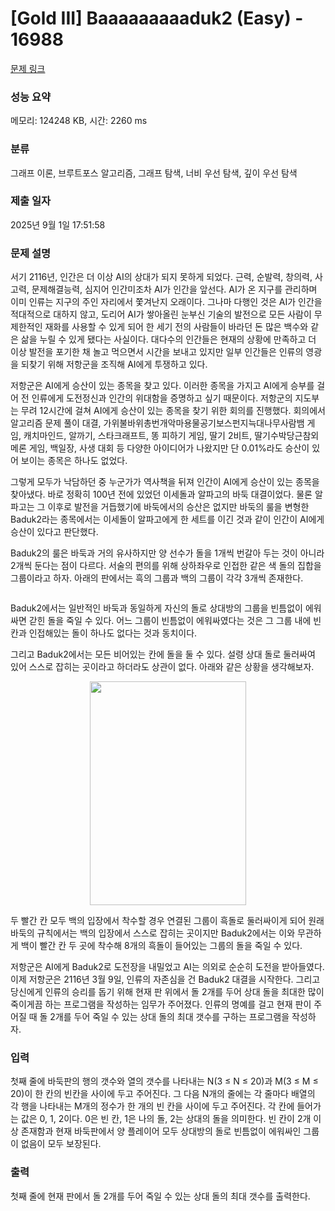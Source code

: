 # [Gold III] Baaaaaaaaaduk2 (Easy) - 16988 

[문제 링크](https://www.acmicpc.net/problem/16988) 

### 성능 요약

메모리: 124248 KB, 시간: 2260 ms

### 분류

그래프 이론, 브루트포스 알고리즘, 그래프 탐색, 너비 우선 탐색, 깊이 우선 탐색

### 제출 일자

2025년 9월 1일 17:51:58

### 문제 설명

<p>서기 2116년, 인간은 더 이상 AI의 상대가 되지 못하게 되었다. 근력, 순발력, 창의력, 사고력, 문제해결능력, 심지어 인간미조차 AI가 인간을 앞선다. AI가 온 지구를 관리하며 이미 인류는 지구의 주인 자리에서 쫓겨난지 오래이다. 그나마 다행인 것은 AI가 인간을 적대적으로 대하지 않고, 도리어 AI가 쌓아올린 눈부신 기술의 발전으로 모든 사람이 무제한적인 재화를 사용할 수 있게 되어 한 세기 전의 사람들이 바라던 돈 많은 백수와 같은 삶을 누릴 수 있게 됐다는 사실이다. 대다수의 인간들은 현재의 상황에 만족하고 더 이상 발전을 포기한 채 놀고 먹으면서 시간을 보내고 있지만 일부 인간들은 인류의 영광을 되찾기 위해 저항군을 조직해 AI에게 투쟁하고 있다.</p>

<p>저항군은 AI에게 승산이 있는 종목을 찾고 있다. 이러한 종목을 가지고 AI에게 승부를 걸어 전 인류에게 도전정신과 인간의 위대함을 증명하고 싶기 때문이다. 저항군의 지도부는 무려 12시간에 걸쳐 AI에게 승산이 있는 종목을 찾기 위한 회의를 진행했다. 회의에서 알고리즘 문제 풀이 대결, 가위불바위총번개악마용물공기보스펀지늑대나무사람뱀 게임, 캐치마인드, 알까기, 스타크래프트, 똥 피하기 게임, 딸기 2비트, 딸기수박당근참외메론 게임, 백일장, 사생 대회 등 다양한 아이디어가 나왔지만 단 0.01%라도 승산이 있어 보이는 종목은 하나도 없었다.</p>

<p>그렇게 모두가 낙담하던 중 누군가가 역사책을 뒤져 인간이 AI에게 승산이 있는 종목을 찾아냈다. 바로 정확히 100년 전에 있었던 이세돌과 알파고의 바둑 대결이었다. 물론 알파고는 그 이후로 발전을 거듭했기에 바둑에서의 승산은 없지만 바둑의 룰을 변형한 Baduk2라는 종목에서는 이세돌이 알파고에게 한 세트를 이긴 것과 같이 인간이 AI에게 승산이 있다고 판단했다.</p>

<p>Baduk2의 룰은 바둑과 거의 유사하지만 양 선수가 돌을 1개씩 번갈아 두는 것이 아니라 2개씩 둔다는 점이 다르다. 서술의 편의를 위해 상하좌우로 인접한 같은 색 돌의 집합을 그룹이라고 하자. 아래의 판에서는 흑의 그룹과 백의 그룹이 각각 3개씩 존재한다.</p>

<p style="text-align: center;"><img alt="" src="https://upload.acmicpc.net/22b0d830-09d6-4e06-b4a3-9355eb991e0d/-/preview/"></p>

<p>Baduk2에서는 일반적인 바둑과 동일하게 자신의 돌로 상대방의 그룹을 빈틈없이 에워싸면 갇힌 돌을 죽일 수 있다. 어느 그룹이 빈틈없이 에워싸였다는 것은 그 그룹 내에 빈 칸과 인접해있는 돌이 하나도 없다는 것과 동치이다.</p>

<p><img alt="" src="https://upload.acmicpc.net/de8585ee-364f-4f9d-9d40-900e67156606/-/preview/"><br>
그리고 Baduk2에서는 모든 비어있는 칸에 돌을 둘 수 있다. 설령 상대 돌로 둘러싸여 있어 스스로 잡히는 곳이라고 하더라도 상관이 없다. 아래와 같은 상황을 생각해보자.</p>

<p style="text-align: center;"><img alt="" src="https://upload.acmicpc.net/37c11926-2fc4-44bb-8419-2c3ca599384a/-/preview/" style="width: 250px; height: 358px;"></p>

<p>두 빨간 칸 모두 백의 입장에서 착수할 경우 연결된 그룹이 흑돌로 둘러싸이게 되어 원래 바둑의 규칙에서는 백의 입장에서 스스로 잡히는 곳이지만 Baduk2에서는 이와 무관하게 백이 빨간 칸 두 곳에 착수해 8개의 흑돌이 들어있는 그룹의 돌을 죽일 수 있다.</p>

<p>저항군은 AI에게 Baduk2로 도전장을 내밀었고 AI는 의외로 순순히 도전을 받아들였다. 이제 저항군은 2116년 3월 9일, 인류의 자존심을 건 Baduk2 대결을 시작한다. 그리고 당신에게 인류의 승리를 돕기 위해 현재 판 위에서 돌 2개를 두어 상대 돌을 최대한 많이 죽이게끔 하는 프로그램을 작성하는 임무가 주어졌다. 인류의 명예를 걸고 현재 판이 주어질 때 돌 2개를 두어 죽일 수 있는 상대 돌의 최대 갯수를 구하는 프로그램을 작성하자.</p>

### 입력 

 <p>첫째 줄에 바둑판의 행의 갯수와 열의 갯수를 나타내는 N(3 ≤ N ≤ 20)과 M(3 ≤ M ≤ 20)이 한 칸의 빈칸을 사이에 두고 주어진다. 그 다음 N개의 줄에는 각 줄마다 배열의 각 행을 나타내는 M개의 정수가 한 개의 빈 칸을 사이에 두고 주어진다. 각 칸에 들어가는 값은 0, 1, 2이다. 0은 빈 칸, 1은 나의 돌, 2는 상대의 돌을 의미한다. 빈 칸이 2개 이상 존재함과 현재 바둑판에서 양 플레이어 모두 상대방의 돌로 빈틈없이 에워싸인 그룹이 없음이 모두 보장된다.</p>

### 출력 

 <p>첫째 줄에 현재 판에서 돌 2개를 두어 죽일 수 있는 상대 돌의 최대 갯수를 출력한다.</p>

